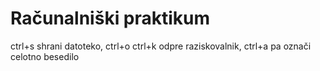 # Računalniški praktikum
ctrl+s shrani datoteko, ctrl+o ctrl+k odpre raziskovalnik, ctrl+a pa označi celotno besedilo
